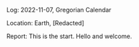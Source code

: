 
Log: 2022-11-07, Gregorian Calendar

Location: Earth, [Redacted]

Report: This is the start. Hello and welcome.
